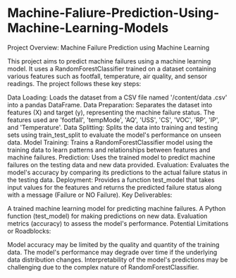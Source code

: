 # Machine-Faliure-Prediction-Using-Machine-Learning-Models
Project Overview: Machine Failure Prediction using Machine Learning

This project aims to predict machine failures using a machine learning model. It uses a RandomForestClassifier trained on a dataset containing various features such as footfall, temperature, air quality, and sensor readings. The project follows these key steps:

Data Loading: Loads the dataset from a CSV file named '/content/data .csv' into a pandas DataFrame.
Data Preparation: Separates the dataset into features (X) and target (y), representing the machine failure status. The features used are 'footfall', 'tempMode', 'AQ', 'USS', 'CS', 'VOC', 'RP', 'IP', and 'Temperature'.
Data Splitting: Splits the data into training and testing sets using train_test_split to evaluate the model's performance on unseen data.
Model Training: Trains a RandomForestClassifier model using the training data to learn patterns and relationships between features and machine failures.
Prediction: Uses the trained model to predict machine failures on the testing data and new data provided.
Evaluation: Evaluates the model's accuracy by comparing its predictions to the actual failure status in the testing data.
Deployment: Provides a function test_model that takes input values for the features and returns the predicted failure status along with a message (Failure or NO Failure).
Key Deliverables:

A trained machine learning model for predicting machine failures.
A Python function (test_model) for making predictions on new data.
Evaluation metrics (accuracy) to assess the model's performance.
Potential Limitations or Roadblocks:

Model accuracy may be limited by the quality and quantity of the training data.
The model's performance may degrade over time if the underlying data distribution changes.
Interpretability of the model's predictions may be challenging due to the complex nature of RandomForestClassifier.
